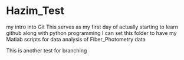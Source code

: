 # Hazim_Test
my intro into Git
This serves as my first day of actually starting to learn github along with python programming
I can set this folder to have my Matlab scripts for data analysis of Fiber_Photometry data

This is another test for branching
